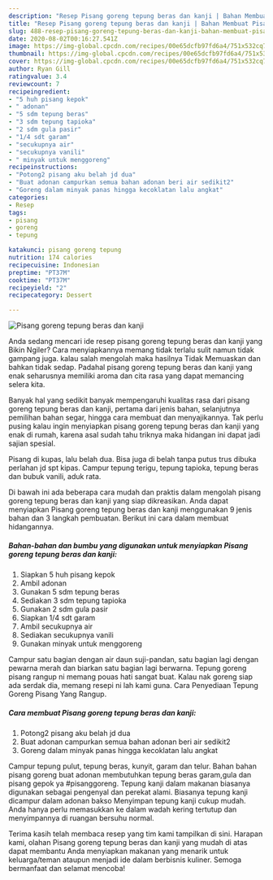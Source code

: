 ```yaml
---
description: "Resep Pisang goreng tepung beras dan kanji | Bahan Membuat Pisang goreng tepung beras dan kanji Yang Enak Dan Mudah"
title: "Resep Pisang goreng tepung beras dan kanji | Bahan Membuat Pisang goreng tepung beras dan kanji Yang Enak Dan Mudah"
slug: 488-resep-pisang-goreng-tepung-beras-dan-kanji-bahan-membuat-pisang-goreng-tepung-beras-dan-kanji-yang-enak-dan-mudah
date: 2020-08-02T00:16:27.541Z
image: https://img-global.cpcdn.com/recipes/00e65dcfb97fd6a4/751x532cq70/pisang-goreng-tepung-beras-dan-kanji-foto-resep-utama.jpg
thumbnail: https://img-global.cpcdn.com/recipes/00e65dcfb97fd6a4/751x532cq70/pisang-goreng-tepung-beras-dan-kanji-foto-resep-utama.jpg
cover: https://img-global.cpcdn.com/recipes/00e65dcfb97fd6a4/751x532cq70/pisang-goreng-tepung-beras-dan-kanji-foto-resep-utama.jpg
author: Ryan Gill
ratingvalue: 3.4
reviewcount: 7
recipeingredient:
- "5 huh pisang kepok"
- " adonan"
- "5 sdm tepung beras"
- "3 sdm tepung tapioka"
- "2 sdm gula pasir"
- "1/4 sdt garam"
- "secukupnya air"
- "secukupnya vanili"
- " minyak untuk menggoreng"
recipeinstructions:
- "Potong2 pisang aku belah jd dua"
- "Buat adonan campurkan semua bahan adonan beri air sedikit2"
- "Goreng dalam minyak panas hingga kecoklatan lalu angkat"
categories:
- Resep
tags:
- pisang
- goreng
- tepung

katakunci: pisang goreng tepung 
nutrition: 174 calories
recipecuisine: Indonesian
preptime: "PT37M"
cooktime: "PT37M"
recipeyield: "2"
recipecategory: Dessert

---
```



![Pisang goreng tepung beras dan kanji](https://img-global.cpcdn.com/recipes/00e65dcfb97fd6a4/751x532cq70/pisang-goreng-tepung-beras-dan-kanji-foto-resep-utama.jpg)

Anda sedang mencari ide resep pisang goreng tepung beras dan kanji yang Bikin Ngiler? Cara menyiapkannya memang tidak terlalu sulit namun tidak gampang juga. kalau salah mengolah maka hasilnya Tidak Memuaskan dan bahkan tidak sedap. Padahal pisang goreng tepung beras dan kanji yang enak seharusnya memiliki aroma dan cita rasa yang dapat memancing selera kita.

Banyak hal yang sedikit banyak mempengaruhi kualitas rasa dari pisang goreng tepung beras dan kanji, pertama dari jenis bahan, selanjutnya pemilihan bahan segar, hingga cara membuat dan menyajikannya. Tak perlu pusing kalau ingin menyiapkan pisang goreng tepung beras dan kanji yang enak di rumah, karena asal sudah tahu triknya maka hidangan ini dapat jadi sajian spesial.

Pisang di kupas, lalu belah dua. Bisa juga di belah tanpa putus trus dibuka perlahan jd spt kipas. Campur tepung terigu, tepung tapioka, tepung beras dan bubuk vanili, aduk rata.


Di bawah ini ada beberapa cara mudah dan praktis dalam mengolah pisang goreng tepung beras dan kanji yang siap dikreasikan. Anda dapat menyiapkan Pisang goreng tepung beras dan kanji menggunakan 9 jenis bahan dan 3 langkah pembuatan. Berikut ini cara dalam membuat hidangannya.

<!--inarticleads1-->

##### Bahan-bahan dan bumbu yang digunakan untuk menyiapkan Pisang goreng tepung beras dan kanji:

1. Siapkan 5 huh pisang kepok
1. Ambil  adonan
1. Gunakan 5 sdm tepung beras
1. Sediakan 3 sdm tepung tapioka
1. Gunakan 2 sdm gula pasir
1. Siapkan 1/4 sdt garam
1. Ambil secukupnya air
1. Sediakan secukupnya vanili
1. Gunakan  minyak untuk menggoreng


Campur satu bagian dengan air daun suji-pandan, satu bagian lagi dengan pewarna merah dan biarkan satu bagian lagi berwarna. Tepung goreng pisang rangup ni memang pouas hati sangat buat. Kalau nak goreng siap ada serdak dia, memang resepi ni lah kami guna. Cara Penyediaan Tepung Goreng Pisang Yang Rangup. 

<!--inarticleads2-->

##### Cara membuat Pisang goreng tepung beras dan kanji:

1. Potong2 pisang aku belah jd dua
1. Buat adonan campurkan semua bahan adonan beri air sedikit2
1. Goreng dalam minyak panas hingga kecoklatan lalu angkat


Campur tepung pulut, tepung beras, kunyit, garam dan telur. Bahan bahan pisang goreng buat adonan membutuhkan tepung beras garam,gula dan pisang gepok ya #pisanggoreng. Tepung kanji dalam makanan biasanya digunakan sebagai pengenyal dan perekat alami. Biasanya tepung kanji dicampur dalam adonan bakso Menyimpan tepung kanji cukup mudah. Anda hanya perlu memasukkan ke dalam wadah kering tertutup dan menyimpannya di ruangan bersuhu normal. 

Terima kasih telah membaca resep yang tim kami tampilkan di sini. Harapan kami, olahan Pisang goreng tepung beras dan kanji yang mudah di atas dapat membantu Anda menyiapkan makanan yang menarik untuk keluarga/teman ataupun menjadi ide dalam berbisnis kuliner. Semoga bermanfaat dan selamat mencoba!
